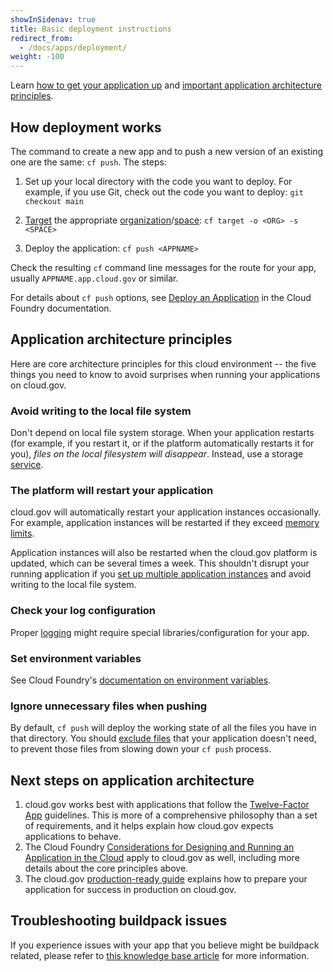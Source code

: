 ```yaml
---
showInSidenav: true
title: Basic deployment instructions
redirect_from:
  - /docs/apps/deployment/
weight: -100
---
```


Learn [how to get your application up](#how-deployment-works) and [important application architecture principles](#application-architecture-principles).

## How deployment works

The command to create a new app and to push a new version of an existing one are the same: `cf push`. The steps:

1. Set up your local directory with the code you want to deploy. For example, if you use Git, check out the code you want to deploy: `git checkout main`

1. [Target](/docs/getting-started/concepts#target) the appropriate [organization](/docs/getting-started/concepts#organizations)/[space](/docs/getting-started/concepts#spaces): `cf target -o <ORG> -s <SPACE>`
1. Deploy the application: `cf push <APPNAME>`

Check the resulting `cf` command line messages for the route for your app, usually `APPNAME.app.cloud.gov` or similar.

For details about `cf push` options, see [Deploy an Application](https://docs.cloudfoundry.org/devguide/deploy-apps/deploy-app.html) in the Cloud Foundry documentation.

## Application architecture principles

Here are core architecture principles for this cloud environment -- the five things you need to know to avoid surprises when running your applications on cloud.gov.

### Avoid writing to the local file system

Don't depend on local file system storage. When your application restarts (for example, if you restart it, or if the platform automatically restarts it for you), _files on the local filesystem will disappear_. Instead, use a storage [service](/docs/deployment/managed-services).

### The platform will restart your application

cloud.gov will automatically restart your application instances occasionally. For example, application instances will be restarted if they exceed [memory limits](/docs/management/limits#app).

Application instances will also be restarted when the cloud.gov platform is updated, which can be several times a week. This shouldn't disrupt your running application if you [set up multiple application instances](/docs/management/multiple-instances) and avoid writing to the local file system.

### Check your log configuration

Proper [logging](/docs/deployment/logs) might require special libraries/configuration for your app.

### Set environment variables

See Cloud Foundry's [documentation on environment variables](https://docs.cloudfoundry.org/devguide/deploy-apps/environment-variable.html).

### Ignore unnecessary files when pushing

By default, `cf push` will deploy the working state of all the files you have in that directory. You should [exclude files](https://docs.cloudfoundry.org/devguide/deploy-apps/prepare-to-deploy.html#exclude) that your application doesn't need, to prevent those files from slowing down your `cf push` process.

## Next steps on application architecture

1. cloud.gov works best with applications that follow the [Twelve-Factor App](https://12factor.net/) guidelines. This is more of a comprehensive philosophy than a set of requirements, and it helps explain how cloud.gov expects applications to behave.
1. The Cloud Foundry [Considerations for Designing and Running an Application in the Cloud](https://docs.cloudfoundry.org/devguide/deploy-apps/prepare-to-deploy.html) apply to cloud.gov as well, including more details about the core principles above.
1. The cloud.gov [production-ready guide](/docs/deployment/production-ready) explains how to prepare your application for success in production on cloud.gov.

## Troubleshooting buildpack issues

If you experience issues with your app that you believe might be buildpack related, please refer to [this knowledge base article](/knowledge-base/2021-05-20-managing-buildpack-changes/) for more information.
